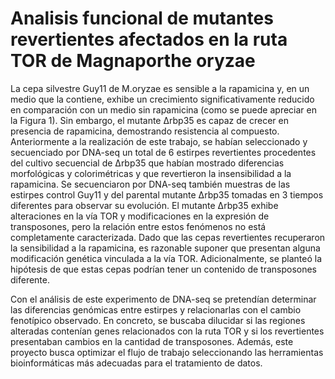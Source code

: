 # Analisis funcional de mutantes revertientes afectados en la ruta TOR de Magnaporthe oryzae
La cepa silvestre Guy11 de M.oryzae es sensible a la rapamicina y, en un medio que la contiene, exhibe un crecimiento significativamente reducido en comparación con un medio sin rapamicina (como se puede apreciar en la Figura 1). Sin embargo, el mutante Δrbp35 es capaz de crecer en presencia de rapamicina, demostrando resistencia al compuesto.  
Anteriormente a la realización de este trabajo, se habían seleccionado y secuenciado por DNA-seq un total de 6 estirpes revertientes procedentes del cultivo secuencial de Δrbp35 que habían mostrado diferencias morfológicas y colorimétricas y que revertieron la insensibilidad a la rapamicina. Se secuenciaron por DNA-seq también muestras de las estirpes control Guy11 y del parental mutante Δrbp35 tomadas en 3 tiempos diferentes para observar su evolución.
El mutante Δrbp35 exhibe alteraciones en la vía TOR y modificaciones en la expresión de transposones, pero la relación entre estos fenómenos no está completamente caracterizada. Dado que las cepas revertientes recuperaron la sensibilidad a la rapamicina, es razonable suponer que presentan alguna modificación genética vinculada a la vía TOR. Adicionalmente, se planteó la hipótesis de que estas cepas podrían tener un contenido de transposones diferente. 

Con el análisis de este experimento de DNA-seq se pretendían determinar las diferencias genómicas entre estirpes y relacionarlas con el cambio fenotípico observado. En concreto, se buscaba dilucidar si las regiones alteradas contenían genes relacionados con la ruta TOR y si los revertientes presentaban cambios en la cantidad de transposones. Además, este proyecto busca optimizar el flujo de trabajo seleccionando las herramientas bioinformáticas más adecuadas para el tratamiento de datos. 
